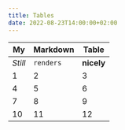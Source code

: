 ```yaml
---
title: Tables
date: 2022-08-23T14:00:00+02:00
---
```


| My       | Markdown  | Table      |
| -------- | --------- | ---------- |
| *Still*  | `renders` | **nicely** |
| 1        | 2         | 3          |
| 4        | 5         | 6          |
| 7        | 8         | 9          |
| 10       | 11        | 12         |
